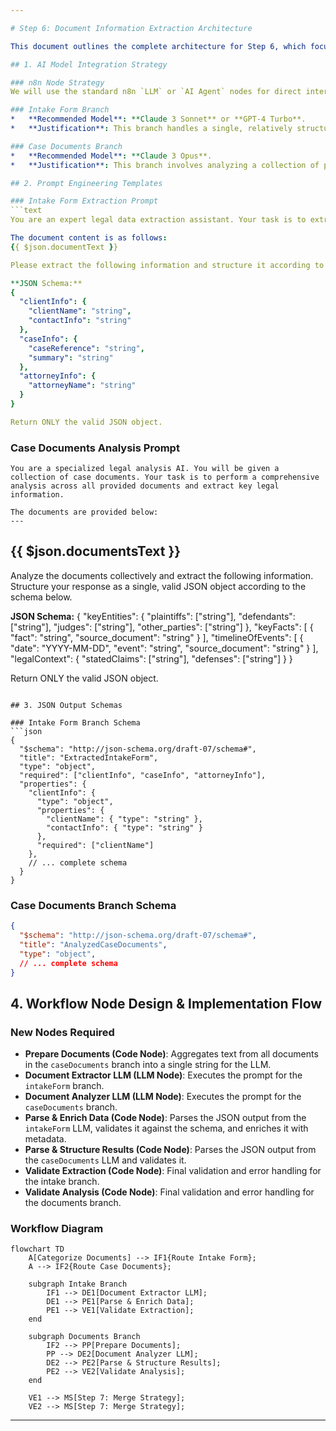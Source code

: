 ```yaml
---

# Step 6: Document Information Extraction Architecture

This document outlines the complete architecture for Step 6, which focuses on extracting key information from legal documents using AI. The workflow is split into two parallel branches: `intakeForm` and `caseDocuments`.

## 1. AI Model Integration Strategy

### n8n Node Strategy
We will use the standard n8n `LLM` or `AI Agent` nodes for direct interaction with the chosen language models. This approach simplifies the workflow by handling API calls, credentials, and basic data formatting internally. Custom "Code" nodes will be used for pre-processing input and post-processing the AI's output to ensure data integrity and schema compliance.

### Intake Form Branch
*   **Recommended Model**: **Claude 3 Sonnet** or **GPT-4 Turbo**.
*   **Justification**: This branch handles a single, relatively structured document. The task is primarily data extraction and formatting into a JSON object. These models offer a great balance of cost, speed, and high accuracy for structured data tasks.

### Case Documents Branch
*   **Recommended Model**: **Claude 3 Opus**.
*   **Justification**: This branch involves analyzing a collection of potentially long and complex legal documents. Claude 3 Opus has a large context window and demonstrates strong performance in deep reasoning and analysis of nuanced information, which is critical for legal text.

## 2. Prompt Engineering Templates

### Intake Form Extraction Prompt
```text
You are an expert legal data extraction assistant. Your task is to extract information from the provided intake form document and format it as a valid JSON object.

The document content is as follows:
{{ $json.documentText }}

Please extract the following information and structure it according to the JSON schema provided below. Ensure all fields are correctly populated and that the JSON is perfectly formatted.

**JSON Schema:**
{
  "clientInfo": {
    "clientName": "string",
    "contactInfo": "string"
  },
  "caseInfo": {
    "caseReference": "string",
    "summary": "string"
  },
  "attorneyInfo": {
    "attorneyName": "string"
  }
}

Return ONLY the valid JSON object.
```

### Case Documents Analysis Prompt
```text
You are a specialized legal analysis AI. You will be given a collection of case documents. Your task is to perform a comprehensive analysis across all provided documents and extract key legal information.

The documents are provided below:
---
```

{{ $json.documentsText }}
---

Analyze the documents collectively and extract the following information. Structure your response as a single, valid JSON object according to the schema below.

**JSON Schema:**
{
  "keyEntities": {
    "plaintiffs": ["string"],
    "defendants": ["string"],
    "judges": ["string"],
    "other_parties": ["string"]
  },
  "keyFacts": [
    {
      "fact": "string",
      "source_document": "string"
    }
  ],
  "timelineOfEvents": [
    {
      "date": "YYYY-MM-DD",
      "event": "string",
      "source_document": "string"
    }
  ],
  "legalContext": {
    "statedClaims": ["string"],
    "defenses": ["string"]
  }
}

Return ONLY the valid JSON object.
```

## 3. JSON Output Schemas

### Intake Form Branch Schema
```json
{
  "$schema": "http://json-schema.org/draft-07/schema#",
  "title": "ExtractedIntakeForm",
  "type": "object",
  "required": ["clientInfo", "caseInfo", "attorneyInfo"],
  "properties": {
    "clientInfo": {
      "type": "object",
      "properties": {
        "clientName": { "type": "string" },
        "contactInfo": { "type": "string" }
      },
      "required": ["clientName"]
    },
    // ... complete schema
  }
}
```

### Case Documents Branch Schema
```json
{
  "$schema": "http://json-schema.org/draft-07/schema#",
  "title": "AnalyzedCaseDocuments",
  "type": "object",
  // ... complete schema
}
```

## 4. Workflow Node Design & Implementation Flow

### New Nodes Required
*   **Prepare Documents (Code Node)**: Aggregates text from all documents in the `caseDocuments` branch into a single string for the LLM.
*   **Document Extractor LLM (LLM Node)**: Executes the prompt for the `intakeForm` branch.
*   **Document Analyzer LLM (LLM Node)**: Executes the prompt for the `caseDocuments` branch.
*   **Parse & Enrich Data (Code Node)**: Parses the JSON output from the `intakeForm` LLM, validates it against the schema, and enriches it with metadata.
*   **Parse & Structure Results (Code Node)**: Parses the JSON output from the `caseDocuments` LLM and validates it.
*   **Validate Extraction (Code Node)**: Final validation and error handling for the intake branch.
*   **Validate Analysis (Code Node)**: Final validation and error handling for the documents branch.


### Workflow Diagram
```mermaid
flowchart TD
    A[Categorize Documents] --> IF1{Route Intake Form};
    A --> IF2{Route Case Documents};

    subgraph Intake Branch
        IF1 --> DE1[Document Extractor LLM];
        DE1 --> PE1[Parse & Enrich Data];
        PE1 --> VE1[Validate Extraction];
    end

    subgraph Documents Branch
        IF2 --> PP[Prepare Documents];
        PP --> DE2[Document Analyzer LLM];
        DE2 --> PE2[Parse & Structure Results];
        PE2 --> VE2[Validate Analysis];
    end

    VE1 --> MS[Step 7: Merge Strategy];
    VE2 --> MS[Step 7: Merge Strategy];
```

---